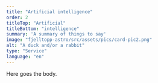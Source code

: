 ```yaml
---
title: "Artificial intelligence"
order: 2
titleTop: "Artificial"
titleBottom: "intelligence"
summary: 'A summary of things to say'
image: "fjelltopp-astro/src/assets/pics/card-pic2.png"
alt: "A duck and/or a rabbit"
type: "Service"
language: "en"
---
```


Here goes the body.